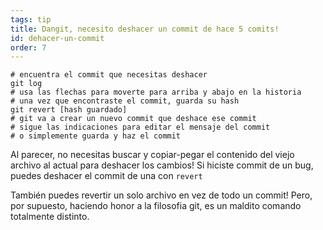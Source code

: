 ```yaml
---
tags: tip
title: Dangit, necesito deshacer un commit de hace 5 comits!
id: dehacer-un-commit
order: 7
---
```


```git
# encuentra el commit que necesitas deshacer
git log
# usa las flechas para moverte para arriba y abajo en la historia
# una vez que encontraste el commit, guarda su hash
git revert [hash guardado]
# git va a crear un nuevo commit que deshace ese commit
# sigue las indicaciones para editar el mensaje del commit
# o simplemente guarda y haz el commit
```

Al parecer, no necesitas buscar y copiar-pegar el contenido del viejo archivo al actual para deshacer los cambios! Si hiciste commit de un bug, puedes deshacer el commit de una con `revert`

También puedes revertir un solo archivo en vez de todo un commit! Pero, por supuesto, haciendo honor a la filosofia git, es un maldito comando totalmente distinto.

